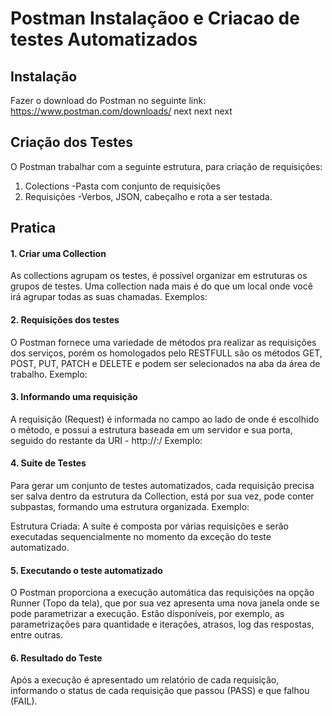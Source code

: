 # Postman Instalaçãoo e Criacao de testes Automatizados

## Instalação
Fazer o download do Postman no seguinte link: https://www.postman.com/downloads/
  next next next

## Criação dos Testes
O Postman trabalhar com a seguinte estrutura, para criação de requisições:
   1. Colections
        -Pasta com conjunto de requisições
   2. Requisições
        -Verbos, JSON, cabeçalho e rota a ser testada.

## Pratica

#### 1. Criar uma Collection 
As collections agrupam os testes, é possível organizar em estruturas os grupos de testes. 
Uma collection nada mais é do que um local onde você irá agrupar todas as suas chamadas.
Exemplos:


#### 2. Requisições dos testes
O Postman fornece uma variedade de métodos pra realizar as requisições dos serviços, porém os homologados pelo RESTFULL são os métodos GET, POST, PUT, PATCH e DELETE e podem ser selecionados na aba da área de trabalho.
Exemplo:

#### 3. Informando uma requisição
A requisição (Request) é informada no campo ao lado de onde é escolhido o método, e possui a estrutura baseada em um servidor e sua porta, seguido do restante da URI - http://<server>:<port>/<resource>
Exemplo:
 
#### 4. Suite de Testes
Para gerar um conjunto de testes automatizados, cada requisição precisa ser salva dentro da estrutura da Collection, está por sua vez, pode conter subpastas, formando uma estrutura organizada.
 Exemplo:
 
Estrutura Criada: A suíte é composta por várias requisições e serão executadas sequencialmente no momento da exceção do teste automatizado.


#### 5. Executando o teste automatizado
O Postman proporciona a execução automática das requisições na opção Runner (Topo da tela), que por sua vez apresenta uma nova janela onde se pode parametrizar a execução. Estão disponíveis, por exemplo, as parametrizações para quantidade e iterações, atrasos, log das respostas, entre outras.


#### 6. Resultado do Teste
Após a execução é apresentado um relatório de cada requisição, informando o status de cada requisição que passou (PASS) e que falhou (FAIL).
